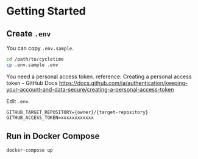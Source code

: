 # Getting Started

## Create `.env`

You can copy `.env.sample`.
```sh
cd /path/to/cycletime
cp .env.sample .env
```

You need a personal access token.
reference: Creating a personal access token - GitHub Docs https://docs.github.com/ja/authentication/keeping-your-account-and-data-secure/creating-a-personal-access-token

Edit `.env`.
```
GITHUB_TARGET_REPOSITORY={owner}/{target-repository}
GITHUB_ACCESS_TOKEN=xxxxxxxxxxxx
```

## Run in Docker Compose
```
docker-compose up
```
